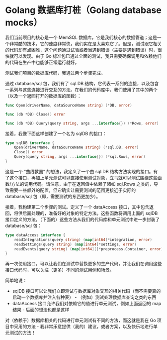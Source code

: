 # Golang 数据库打桩（Golang database mocks）

我们当前项目的核心是一个 MemSQL 数据库，它是我们核心的数据管道；这是一个非常酷的技术，它的速度非常快，我们实在是太喜欢它了。但是，测试跟它相关的代码却有点困难，这个问题通过试验或者当遇到错误（主要是遇到错误）时，很快就可以发现。由于 Go 标准包已通过全面的测试，我只需要确保调用和依赖他们的代码在生产中也能够正常运行就好。

测试我们项目的数据库代码，我通过两个步骤完成。

通过 database/sql 包，我们有了 sql.DB 结构，它代表一系列的连接，以及包含一系列与这些连接进行交互的方法。在我们的代码库中，我们使用了其中的两个（以及一个返回打开的数据库的函数）：

```go
func Open(driverName, dataSourceName string) (*DB, error)

func (db *DB) Close() error

func (db *DB) Query(query string, args ...interface{}) (*Rows, error)
```

接着，我像下面这样创建了一个名为 sqlDB 的接口：

```go
type sqlDB interface {
    Open(driverName, dataSourceName string) (*sql.DB, error)
    Close() error
    Query(query string, args ...interface{}) (*sql.Rows, error)
}
```

这是一个 “曲线救国” 的想法，我定义了一个由 sql.DB 结构方法实现的接口。有了这个接口，再加上单元测试可以直接使用测试对象，立马就可以测试围绕这些函数/方法的调用代码。请注意，由于在返回值中依赖了诸如 sql.Rows 之类的，导致需要一些额外的配置，但它确实让需要测试的范围更接近于实际的 database/sql 包（即，需要测试的东西更加少）。

接着，我构建第二个步骤的测试。定义了一个 dataAccess 接口，其中包含返回，将供后面处理的，准备好的对象的特定方法。这些函数将调用上面的 sqlDB 接口定义的方法，（下面的）这些方法从我们的代码库和单元测试中进一步封装了 database/sql 包：

```go
type dataAccess interface {
    readIntegrations(query string) (map[int64]*integration, error)
    readSettings(query string) (map[int64]*settings, error)
    readEvents(query string) (map[int64][]*preprocess.Container, error)
}
```

再一次使用接口，可以让我们在测试中替换更多的生产代码，并让我们在调用这些接口代码时，可以关注（更多）不同的测试用例和场景。

简单地说：

- sqlDB 接口可以让我们立即测试与数据库对象交互的相关代码（而不需要真的启动一个数据库并注入各种表） - （例如）测试处理数据库查询之类的东西
- dataAccess 接口允许我们对依赖它的值进行单元测试，例如上面返回的 map 结果 - 后面的想法也都是这样

对（依赖于）数据库相关的代码进行单元测试有不同的方法，而这就是我在 Go 项目中采用的方法 - 我非常乐意提供（我的）建议，或者方案，以及快乐地进行单元测试的方法！

